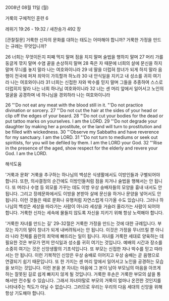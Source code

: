 2008년 08월 11일 (월)

거룩의 구체적인 훈련 6



레위기 19:26 - 19:32 / 새찬송가 492 장


[관찰질문]
거룩한 신자의 문화를 대하는 태도는 어떠해야 합니까? 
거룩한 가정을 만드는 규례는 무엇입니까? 

26 너희는 무엇이든지 피째 먹지 말며 점을 치지 말며 술법을 행하지 말며 
27 머리 가를 둥글게 깎지 말며 수염 끝을 손상하지 말며 
28 죽은 자 때문에 너희의 살에 문신을 하지 말며 무늬를 놓지 말라 나는 여호와이니라 
29 네 딸을 더럽혀 창녀가 되게 하지 말라 음행이 전국에 퍼져 죄악이 가득할까 하노라 
30 내 안식일을 지키고 내 성소를 귀히 여기라 나는 여호와이니라 
31 너희는 신접한 자와 박수를 믿지 말며 그들을 추종하여 스스로 더럽히지 말라 나는 너희 하나님 여호와이니라 
32 너는 센 머리 앞에서 일어서고 노인의 얼굴을 공경하며 네 하나님을 경외하라 나는 여호와이니라 

26 "'Do not eat any meat with the blood still in it. "'Do not practice divination or sorcery. 
27 "'Do not cut the hair at the sides of your head or clip off the edges of your beard. 
28 "'Do not cut your bodies for the dead or put tattoo marks on yourselves. I am the LORD. 29 "'Do not degrade your daughter by making her a prostitute, or the land will turn to prostitution and be filled with wickedness. 
30 "'Observe my Sabbaths and have reverence for my sanctuary. I am the LORD. 
31 "'Do not turn to mediums or seek out spiritists, for you will be defiled by them. I am the LORD your God. 
32 "'Rise in the presence of the aged, show respect for the elderly and revere your God. I am the LORD.

해석도움





'거룩과 문화'
거룩을 추구하는 하나님의 백성은 식생활에서도 이방인들과 구별되어야 합니다. 또한, 의사결정의 순간에도 이방인들처럼 점을 치거나 술법을 행해서는 안 됩니다. 또 머리나 수염 등 외모를 가꾸는 데도 이방 우상 숭배자들의 모양을 흉내 내서도 안 됩니다. 그리고 장례문화에서도 이방을 본받아 살에 문신을 하거나 문양을 넣어서도 안 됩니다. 이런 것들은 때로 문화나 유행처럼 자연스럽게 다가올 수도 있습니다. 그러나 하나님의 백성은 세상을 따라가는 사람이 아니라 세상을 거슬러 올라가는 사람이 되어야 합니다. 거룩한 신자는 세속에 물들지 않도록 자신을 지키기 위해 항상 노력해야 합니다.   

'거룩한 자녀를 만드는 길'
 29-32절은 거룩한 가정을 만드는 것에 대한 규례입니다. 부모는 자기의 딸이 창녀가 되게 내버려둬서는 안 됩니다. 이것은 가정을 무너뜨릴 뿐 아니라 나라 전체를 음란의 죄악에 빠뜨리는 일이 됩니다. 자녀를 거룩한 세대로 양육하는 데 필요한 것은 부모가 먼저 안식일과 성소를 귀히 여기는 것입니다. 예배의 시간과 장소를 소중히 여기는 것은 신앙생활의 기초석입니다. 또 부모는 신접한 자나 박수를 믿고 따라서는 안 됩니다. 이런 기복적인 신앙은 우상 숭배로 이어지고 우상 숭배는 곧 음행으로 연결되기 쉽기 때문입니다. 또 한 가지는 센 머리 앞에서 일어서고 노인을 공경하는 모습을 보이는 것입니다. 이런 본을 본 자녀는 마음에 그 본이 남아 부모님의 마음을 아프게 하는 잘못된 길로 쉽게 빠지지 않게 될 것입니다. 거룩한 후손은 거룩한 부모의 삶을 통해서만 전수될 수 있습니다. 그래서 자녀야말로 부모의 거룩이 얼마나 온전한 것인지를 나타내주는 척도가 아닐 수 없습니다. 그러므로 우리는 우리의 다음 세대의 신앙을 위해 항상 기도해야 합니다.